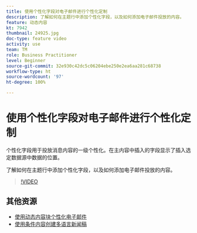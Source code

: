 ```yaml
---
title: 使用个性化字段对电子邮件进行个性化定制
description: 了解如何在主题行中添加个性化字段，以及如何添加电子邮件投放的内容。
feature: 动态内容
kt: 7942
thumbnail: 24925.jpg
doc-type: feature video
activity: use
team: TM
role: Business Practitioner
level: Beginner
source-git-commit: 32e930c42dc5c06204ebe250e2ea6aa281c68738
workflow-type: ht
source-wordcount: '97'
ht-degree: 100%

---
```



# 使用个性化字段对电子邮件进行个性化定制

个性化字段用于投放消息内容的一级个性化。在主内容中插入的字段显示了插入选定数据源中数据的位置。

了解如何在主题行中添加个性化字段，以及如何添加电子邮件投放的内容。

>[!VIDEO](https://video.tv.adobe.com/v/24925?quality=12)

## 其他资源

* [使用动态内容块个性化电子邮件](/help/content-creation/personalize-using-dynamic-content-blocks.md)
* [使用条件内容创建多语言新闻稿](/help/content-creation/create-a-multilingual-newsletter-using-conditional-content.md)
